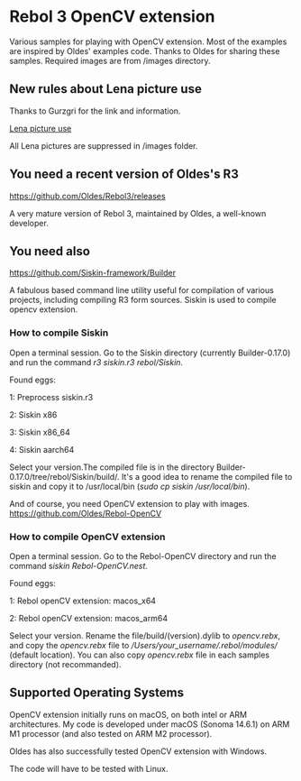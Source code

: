 # Rebol 3 OpenCV extension
Various samples for playing with OpenCV extension.
Most of the examples are inspired by Oldes' examples code. Thanks to Oldes for sharing these samples. 
Required images are from /images directory.

## New rules about Lena picture use
Thanks to Gurzgri for the link and information.

[Lena picture use](https://www.theguardian.com/technology/2024/mar/31/tech-publisher-bans-playboy-centrefold-test-image-from-its-journals)

All Lena pictures are suppressed in /images folder.

## You need a recent version of Oldes's R3 
[https://github.com/Oldes/Rebol3/releases
](https://github.com/Oldes/Rebol3/releases)

A very mature version of Rebol 3, maintained by Oldes, a well-known developer.


## You need also
[https://github.com/Siskin-framework/Builder
](https://github.com/Siskin-framework/Builder)

A fabulous based command line utility useful for compilation of various projects, including compiling R3 form sources. Siskin is used to compile opencv extension.
### How to compile Siskin
Open a terminal session. 
Go to the Siskin directory (currently Builder-0.17.0)
and run the command *r3 siskin.r3 rebol/Siskin*.

Found eggs:

1: Preprocess siskin.r3

2: Siskin x86

3: Siskin x86_64

4: Siskin aarch64

Select your version.The compiled file is in the directory Builder-0.17.0/tree/rebol/Siskin/build/. It's a good idea to rename the compiled file to siskin and copy it to /usr/local/bin (*sudo cp siskin /usr/local/bin*).

And of course, you need OpenCV extension to play with images.
[https://github.com/Oldes/Rebol-OpenCV
](https://github.com/Oldes/Rebol-OpenCV)


### How to compile OpenCV extension
Open a terminal session. Go to the Rebol-OpenCV  directory and run the command s*iskin Rebol-OpenCV.nest*.

Found eggs:

  1:	Rebol openCV extension: macos_x64
  
  2:	Rebol openCV extension: macos_arm64
  
Select your version. Rename the file/build/(version).dylib to *opencv.rebx*, 
and copy the *opencv.rebx* file to */Users/your_username/.rebol/modules/* (default location). You can also copy *opencv.rebx* file in each samples directory (not recommanded).


## Supported Operating Systems 

OpenCV extension initially runs on macOS, on both intel or ARM architectures. My code is developed under macOS (Sonoma 14.6.1) on ARM M1 processor (and also tested on ARM M2 processor).

Oldes has also successfully tested OpenCV extension with Windows.

The code will have to be tested with Linux.




